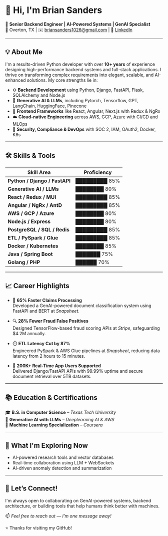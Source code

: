 # 👋 Hi, I'm Brian Sanders

🎯 **Senior Backend Engineer | AI-Powered Systems | GenAI Specialist**  
📍 Overton, TX | ✉️ briansanders1026@gmail.com | 🔗 [LinkedIn](https://www.linkedin.com/in/brian-s-sanders-9a1a74361/) 

---

## 💡 About Me

I'm a results-driven Python developer with over **10+ years** of experience designing high-performance backend systems and full-stack applications. I thrive on transforming complex requirements into elegant, scalable, and AI-enhanced solutions. My core strengths lie in:

- ⚙️ **Backend Development** using Python, Django, FastAPI, Flask, SQLAlchemy and Node.js  
- 🧠 **Generative AI & LLMs**, including Pytorch, Tensorflow, GPT, LangChain, HuggingFace, Pinecone  
- 🎨 **Frontend Frameworks** like React, Angular, Next.js with Redux & NgRx    
- ☁️ **Cloud-native Engineering** across AWS, GCP, Azure with CI/CD and MLOps
- 🔐 **Security, Compliance & DevOps** with SOC 2, IAM, OAuth2, Docker, K8s  

---

## 🛠️ Skills & Tools

| Skill Area                     | Proficiency |
|-------------------------------|-------------|
| **Python / Django / FastAPI** | █████████ 85% |
| **Generative AI / LLMs**      | ████████ 80% |
| **React / Redux / MUI**       | █████████ 85% |
| **Angular / NgRx / AntD**     | █████████ 85% |
| **AWS / GCP / Azure**         | ████████ 80% |
| **Node.js / Express**         | ████████ 80% |
| **PostgreSQL / SQL / Redis**  | █████████ 85% |
| **ETL / PySpark / Glue**      | █████████ 85% |
| **Docker / Kubernetes**       | ████████ 85% |
| **Java / Spring Boot**        | ███████ 75% |
| **Golang / PHP**              | ██████ 70% |

---

## 📈 Career Highlights

- 🧾 **65% Faster Claims Processing**  
  Developed a GenAI-powered document classification system using FastAPI and BERT at *Snapsheet*.

- 🔍 **28% Fewer Fraud False Positives**  
  Designed TensorFlow-based fraud scoring APIs at *Stripe*, safeguarding $4.2M annually.

- ⏱️ **ETL Latency Cut by 87%**  
  Engineered PySpark & AWS Glue pipelines at *Snapsheet*, reducing data latency from 2 hours to 15 minutes.

- 📲 **200K+ Real-Time App Users Supported**  
  Delivered Django/FastAPI APIs with 99.99% uptime and secure document retrieval over 5TB datasets.

---

## 📚 Education & Certifications

🎓 **B.S. in Computer Science** – *Texas Tech University*  
🏅 **Generative AI with LLMs** – *Deeplearning.AI & AWS*  
🏅 **Machine Learning Specialization** – *Coursera*

---

## 🌱 What I'm Exploring Now

- AI-powered research tools and vector databases  
- Real-time collaboration using LLM + WebSockets  
- AI-driven anomaly detection and summarization

---

## 🤝 Let’s Connect!

I'm always open to collaborating on GenAI-powered systems, backend architecture, or building tools that help humans think better with machines.

📫 *Feel free to reach out — I'm one message away!*

⭐️ Thanks for visiting my GitHub!
